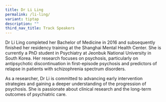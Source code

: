 ```yaml
---
title: Dr Li Ling
permalink: /li-ling/
variant: tiptap
description: ""
third_nav_title: Track Speakers
---
```

<p></p>
<p>Dr Li Ling completed her Bachelor of Medicine in 2016 and subsequently
finished her residency training at the Shanghai Mental Health Center. She
is currently a PhD student in Psychiatry at Jeonbuk National University
in South Korea. Her research focuses on psychosis, particularly on antipsychotic
discontinuation in first-episode psychosis and predictors of relapse in
patients with schizophrenia spectrum disorders.</p>
<p></p>
<p>As a researcher, Dr Li is committed to advancing early intervention strategies
and gaining a deeper understanding of the progression of psychosis. She
is passionate about clinical research and the long-term outcomes of psychiatric
care.</p>